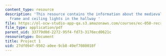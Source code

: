```yaml
---
content_type: resource
description: 'This resource contains the information about the medieval drawing, picture
  frame and ceiling lights in the hallway '
file: https://ol-ocw-studio-app-qa.s3.amazonaws.com/courses/ec-050-recreate-experiments-from-history-inform-the-future-from-the-past-galileo-january-iap-2010/27df094f9502a0ee9cb849ef7080018f_MITEC_050IAP10_pro01.pdf
file_type: application/pdf
parent_uid: 33779d0d-2272-95f4-fd73-3176ecd0621c
resourcetype: Document
title: Project 1
uid: 27df094f-9502-a0ee-9cb8-49ef7080018f
---
```

